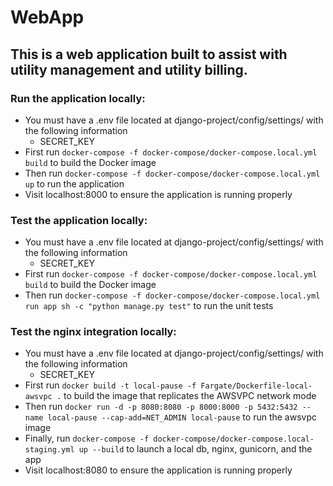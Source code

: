 # WebApp
## This is a web application built to assist with utility management and utility billing.

### Run the application locally:
* You must have a .env file located at django-project/config/settings/ with the following information
    * SECRET_KEY
* First run `docker-compose -f docker-compose/docker-compose.local.yml build` to build the Docker image
* Then run `docker-compose -f docker-compose/docker-compose.local.yml up` to run the application
* Visit localhost:8000 to ensure the application is running properly

### Test the application locally:
* You must have a .env file located at django-project/config/settings/ with the following information
    * SECRET_KEY
* First run `docker-compose -f docker-compose/docker-compose.local.yml build` to build the Docker image
* Then run `docker-compose -f docker-compose/docker-compose.local.yml run app sh -c "python manage.py test"` to run the unit tests

### Test the nginx integration locally:
* You must have a .env file located at django-project/config/settings/ with the following information
    * SECRET_KEY
* First run `docker build -t local-pause -f Fargate/Dockerfile-local-awsvpc .` to build the image that replicates the AWSVPC network mode
* Then run `docker run -d -p 8080:8080 -p 8000:8000 -p 5432:5432 --name local-pause --cap-add=NET_ADMIN local-pause` to run the awsvpc image
* Finally, run `docker-compose -f docker-compose/docker-compose.local-staging.yml up --build` to launch a local db, nginx, gunicorn, and the app
* Visit localhost:8080 to ensure the application is running properly
